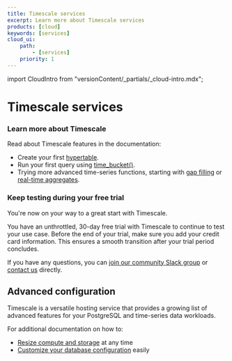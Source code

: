```yaml
---
title: Timescale services
excerpt: Learn more about Timescale services
products: [cloud]
keywords: [services]
cloud_ui:
    path:
        - [services]
    priority: 1
---
```


import CloudIntro from "versionContent/_partials/_cloud-intro.mdx";

# Timescale services

<CloudIntro />

### Learn more about Timescale

Read about Timescale features in the documentation:

*   Create your first [hypertable][hypertable-info].
*   Run your first query using [time_bucket()][time-bucket-info].
*   Trying more advanced time-series functions, starting with
    [gap filling][gap-filling-info] or [real-time aggregates][aggregates-info].

### Keep testing during your free trial

You're now on your way to a great start with Timescale.

You have an unthrottled, 30-day free trial with Timescale to continue to
test your use case. Before the end of your trial, make sure you add your credit
card information. This ensures a smooth transition after your trial period
concludes.

If you have any questions, you can
[join our community Slack group][slack-info]
or [contact us][contact-timescale] directly.

## Advanced configuration

Timescale is a versatile hosting service that provides a growing list of
advanced features for your PostgreSQL and time-series data workloads.

For additional documentation on how to:

*   [Resize compute and storage][resize] at any time
*   [Customize your database configuration][configuration] easily

[aggregates-info]: /getting-started/:currentVersion:/create-cagg
[configuration]: /use-timescale/:currentVersion:/configuration/
[contact-timescale]: https://www.timescale.com/contact
[gap-filling-info]: /use-timescale/:currentVersion:/query-data/advanced-analytic-queries#gap-filling
[hypertable-info]: /use-timescale/:currentVersion:/hypertables
[resize]: /use-timescale/:currentVersion:/resources/autoscaling/
[slack-info]: https://slack-login.timescale.com
[time-bucket-info]: /use-timescale/:currentVersion:/query-data/advanced-analytic-queries#time-bucket
